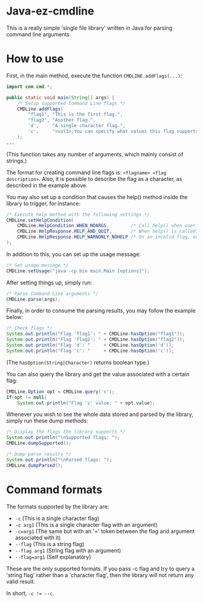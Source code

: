 # Java-ez-cmdline

This is a really simple 'single file library' written in Java for parsing command line arguments.

# How to use

First, in the main method, execute the function ```CMDLINE.addFlags(...)```:
```java
import com.cmd.*;

public static void main(String[] args) {
	/* Setup supported Command Line flags */
	CMDLine.addFlags(
		"flag1", "This is the first flag.",
		"flag2", "Another flag.",
		'd',     "A single character flag.",
		'c',     "<val1>;You can specify what values this flag supports."
	);
...
```
(This function takes any number of arguments, which mainly consist of strings.)

The format for creating command line flags is: ```<flagname> <flag description>```. Also, it is possible to describe the flag as a character, as described in the example above.

You may also set up a condition that causes the help() method inside the library to trigger, for instance:
```java
/* Execute help method with the following settings */
CMDLine.setHelpCondition(
	CMDLine.HelpCondition.WHEN_NOARGS,        /* Call help() when user does not provide arguments */
	CMDLine.HelpResponse.HELP_AND_QUIT,       /* When help() is called, also quit the program     */
	CMDLine.HelpResponse.HELP_WARNONLY_NOHELP /* On an invalid flag, only warn the user           */
);
```

In addition to this, you can set up the usage message:
```java
/* Set usage message */
CMDLine.setUsage("java -cp bin main.Main [options]");
```

After setting things up, simply run:
```java
/* Parse Command Line arguments */
CMDLine.parse(args);
```

Finally, in order to consume the parsing results, you may follow the example below:
```java
/* Check flags */
System.out.println("Flag 'flag1': " + CMDLine.hasOption("flag1"));
System.out.println("Flag 'flag2': " + CMDLine.hasOption("flag2"));
System.out.println("Flag 'd': "     + CMDLine.hasOption('d'));
System.out.println("Flag 'c': "     + CMDLine.hasOption('c'));
```

(The ```hasOption(String|Character)``` returns boolean type.)

You can also query the library and get the value associated with a certain flag:
```java
CMDLine.Option opt = CMDLine.query('c');
if(opt != null)
	System.out.println("Flag 'c' value: " + opt.value);
```

Whenever you wish to see the whole data stored and parsed by the library, simply run these dump methods:
```java
/* Display the flags the library supports */
System.out.println("\nSupported flags: ");
CMDLine.dumpSupported();

/* Dump parse results */
System.out.println("\nParsed flags: ");
CMDLine.dumpParsed();
```

# Command formats
The formats supported by the library are:

* ```-c``` (This is a single character flag)
* ```-c arg1``` (This is a single character flag with an argument)
* ```-c=arg1``` (The same but with an '=' token between the flag and argument associated with it)
* ```--flag``` (This is a string flag)
* ```--flag arg1``` (String flag with an argument)
* ```--flag=arg1``` (Self explanatory)

These are the only supported formats. If you pass -c flag and try to query a 'string flag' rather than a 'character flag', then the library will not return any valid result.

In short, ```-c != --c```.